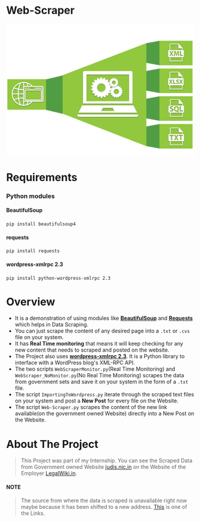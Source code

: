 # Web-Scraper
![Web-Scraper](Images/Web-Scraper.png)

# Requirements
### Python modules
#### BeautifulSoup
`pip install beautifulsoup4`
#### requests
`pip install requests`
#### wordpress-xmlrpc 2.3
`pip install python-wordpress-xmlrpc 2.3`

# Overview
* It is a demonstration of using modules like [**BeautifulSoup**](https://www.crummy.com/software/BeautifulSoup/bs4/doc/) and [**Requests**](http://docs.python-requests.org/en/master/) which helps in Data Scraping.
* You can just scrape the content of any desired page into a `.txt` or `.cvs` file on your system.
* It has **Real Time monitoring** that means it will keep checking for any new content that needs to scraped and posted on the website.
* The Project also uses [**wordpress-xmlrpc 2.3**](https://python-wordpress-xmlrpc.readthedocs.io/en/latest/). It is a Python library to interface with a WordPress blog's XML-RPC API.
* The two scripts `WebScraperMonitor.py`(Real Time Monitoring) and `WebScraper_NoMonitor.py`(No Real Time Monitoring) scrapes the data from government sets and save it on your system in the form of a `.txt` file.
* The script `ImportingToWordpress.py` iterate through the scraped text files on your system and post a **New Post** for every file on the Website.
* The script `Web-Scraper.py` scrapes the content of the new link available(on the government owned Website) directly into a New Post on the Website.

# About The Project
>This Project was part of my Internship. You can see the Scraped Data from Government owned Website <a href="http://judis.nic.in/">judis.nic.in</a> on the Website of the Employer <a href="https://legalwiki.in/">LegalWiki.in</a>.

#### NOTE
>The source from where the data is scraped is unavailable right now maybe because it has been shifted to a new address. [This](http://judis.nic.in/supremecourt/imgst.aspx?filename=1) is one of the Links.
